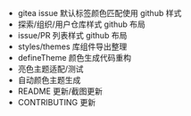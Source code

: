 - gitea issue 默认标签颜色匹配使用 github 样式
- 探索/组织/用户仓库样式 github 布局
- issue/PR 列表样式 github 布局
- styles/themes 库组件导出整理
- defineTheme 颜色生成代码重构
- 亮色主题适配/测试
- 自动颜色主题生成
- README 更新/截图更新
- CONTRIBUTING 更新
